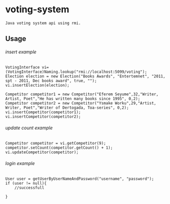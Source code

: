 # voting-system
 	Java voting system api using rmi.

## Usage
###### insert example
```
VotingInterface vi=(VotingInterface)Naming.lookup("rmi://localhost:5099/voting");
Election election = new Election("Books Awards", "Entertemnet", "2011, spt - 2011, Dec books award", true, "");
vi.insertElection(election);

Competitor competitor1 = new Competitor("Eferem Seyume",32,"Writer, Artist, Poet","He has written many books since 1995", 0,2);
Competitor competitor2 = new Competitor("Ysmake Worku",29,"Artist, Writer, Poet","Writer of Dertogada, Toa-series", 0,2);
vi.insertCompetitor(competitor1);
vi.insertCompetitor(competitor2);
```
###### update count example
```
Competitor competitor = vi.getCompetitor(9);
competitor.setCount(competitor.getCount() + 1);
vi.updateCompetitor(competitor);
```
###### login example
```
User user = getUserByUserNameAndPassword("username", "password");
if (user != null){
    //successfull
    
}
```


######


